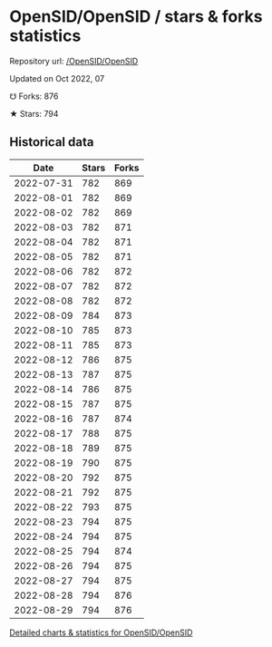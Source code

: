# OpenSID/OpenSID / stars & forks statistics

Repository url: [/OpenSID/OpenSID](https://github.com/OpenSID/OpenSID)

Updated on Oct 2022, 07

☋ Forks: 876

★ Stars: 794

## Historical data
| Date | Stars | Forks |
|------|-------|-------|
| 2022-07-31 | 782 | 869 | 
| 2022-08-01 | 782 | 869 | 
| 2022-08-02 | 782 | 869 | 
| 2022-08-03 | 782 | 871 | 
| 2022-08-04 | 782 | 871 | 
| 2022-08-05 | 782 | 871 | 
| 2022-08-06 | 782 | 872 | 
| 2022-08-07 | 782 | 872 | 
| 2022-08-08 | 782 | 872 | 
| 2022-08-09 | 784 | 873 | 
| 2022-08-10 | 785 | 873 | 
| 2022-08-11 | 785 | 873 | 
| 2022-08-12 | 786 | 875 | 
| 2022-08-13 | 787 | 875 | 
| 2022-08-14 | 786 | 875 | 
| 2022-08-15 | 787 | 875 | 
| 2022-08-16 | 787 | 874 | 
| 2022-08-17 | 788 | 875 | 
| 2022-08-18 | 789 | 875 | 
| 2022-08-19 | 790 | 875 | 
| 2022-08-20 | 792 | 875 | 
| 2022-08-21 | 792 | 875 | 
| 2022-08-22 | 793 | 875 | 
| 2022-08-23 | 794 | 875 | 
| 2022-08-24 | 794 | 875 | 
| 2022-08-25 | 794 | 874 | 
| 2022-08-26 | 794 | 875 | 
| 2022-08-27 | 794 | 875 | 
| 2022-08-28 | 794 | 876 | 
| 2022-08-29 | 794 | 876 | 


[Detailed charts & statistics for OpenSID/OpenSID](https://reviewgithub.com/rep/OpenSID/OpenSID)
